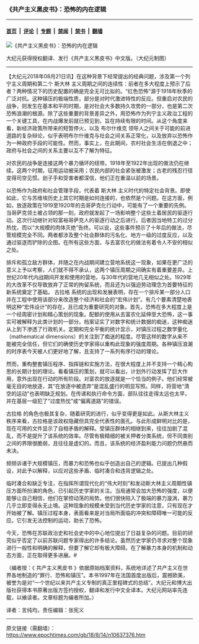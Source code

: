 ### 《共产主义黑皮书》：恐怖的内在逻辑

---

#### [首页](../../../..?n10637376) &nbsp;|&nbsp; [评论](../../../../../epoch-comment?n10637376) &nbsp;|&nbsp; [专题](../../../../../epoch-special?n10637376) &nbsp;|&nbsp; [禁闻](../../../../../epoch-news?n10637376) &nbsp;|&nbsp; [禁书](../../../../../books?n10637376) &nbsp;|&nbsp; [翻墙](https://github.com/gfw-breaker/nogfw/blob/master/README.md?n10637376)


<div><img alt="《共产主义黑皮书》：恐怖的内在逻辑" class="attachment-djy_600_400 size-djy_600_400 wp-post-image" src="https://i.epochtimes.com/assets/uploads/2017/12/dcbb5ad1ea37934a168afd29d68d142e-600x400.jpg"/>
<div class="caption">
 <p>
  大纪元获得授权翻译、发行《共产主义黑皮书》中文版。（大纪元制图）
 </p>
</div></div><hr/><div class="post_content" id="artbody" itemprop="articleBody">
 <!-- article content begin -->
 <p>
  【大纪元2018年08月21日讯】在这种背景下经常提出的经典问题，涉及第一个列宁主义周期和第二个
  <ok href="https://www.epochtimes.com/gb/tag/%E6%96%AF%E5%A4%A7%E6%9E%97.html">
   斯大林
  </ok>
  主义周期之间的连续性：前者在多大程度上预示了后者？两种情况下的历史配置的确是完全无可比拟的。“红色恐怖”源于1918年秋季的广泛对抗。这种镇压的极端性质，部分是对时代激进特性的反应。但重启对农民的战争，则发生在基本和平的时期，是对社会大多数持久攻势的一部分，也是第二次恐怖浪潮的根源。除了这些重要的背景差异之外，用恐怖作为列宁主义政治工程的一个关键工具，在内战爆发前就已预见到，旨在持续有限的时间。从这个角度来看，新经济政策所带来的短暂停火，以及
  <ok href="https://www.epochtimes.com/gb/tag/%E5%B8%83%E5%B0%94%E4%BB%80%E7%BB%B4%E5%85%8B.html">
   布尔什维克
  </ok>
  领导人之间关于可能的前进道路的复杂辩论，似乎表明布尔什维克与社会之间关系正常化，以及放弃以恐怖作为一种政府手段的可能性。然而，事实上，在此期间，农村社会生活在倒退之中；政府与社会之间的关系主要以互不了解为特征。
 </p>
 <p>
  对农民的战争是连接这两个暴力循环的纽带。1918年至1922年出现的做法仍在继续。这两个时期，征用运动被采用；农民内部的社会紧张被激发；古老的残忍行径变得司空见惯。刽子手和受害者都深信，他们正在重温以前的场景。
 </p>
 <p>
  以恐怖作为政府和社会管理手段，代表着
  <ok href="https://www.epochtimes.com/gb/tag/%E6%96%AF%E5%A4%A7%E6%9E%97.html">
   斯大林
  </ok>
  主义时代的特定社会背景。即使如此，它与苏维埃历史上其它时期是如何连接的，也依然是个问题。在这方面，例如，放逐政策在1919至1920年的去哥萨克化行动中，可能有了一个重要的先例。当哥萨克领土被占领的那一刻，政府就发起了一场影响整个这些土着居民的驱逐行动。这次行动继针对较富裕哥萨克人的驱逐行动之后进行。后者因当地特工的过分热忱，而以“大规模的肉体灭绝”告终。可以说，这些事件预示了十年后的做法，尽管规模完全不同。两者都涉及整个社会群体的污名化、地方一级的过度反应，以及通过驱逐而铲除的企图。在所有这些方面，与去富农化的做法有着令人不安的相似之处。
 </p>
 <p>
  排斥和孤立敌方群体，并随之在内战期间建立营地系统这一现象，如果在更广泛的意义上予以考察，人们就不得不承认，这两个镇压周期之间确实有着重要差异。上世纪20年代内战期间开发和使用的营地，与30年代的营地几无相似之处。1929年的大改革不仅导致放弃了正常的拘留系统，而且还为以强迫劳动理念为首要特征的新系统奠定了基础。
  <ok href="https://www.epochtimes.com/gb/tag/%E5%8F%A4%E6%8B%89%E6%A0%BC.html">
   古拉格
  </ok>
  系统的出现和发展表明，存在一个排斥某一部分人口并在工程中使用该部分来改造整个经济和社会的“宏伟计划”。有几个要素清楚地表明这种“宏伟设计”的存在，且已成为重要研究的对象。首先，恐怖在多大程度上是一个经周密计划和精心策划的现象。配额的使用从去富农化延伸至大恐怖，这一事实可被解释为此类计划的一部分。档案证实了对数字和统计数据的痴迷，这种痴迷从上到下渗透了行政机关。定期和完全平衡的统计显示，对镇压过程之数学量化（mathematical dimensions）的关注到了痴迷的程度。尽管这样的数字从来不能被完全信任，但它们的确使历史学家得以重构此现象的强度周期。各种镇压浪潮的时序表今天被人们更好地了解，且支持了一系列有序行动的理论。
 </p>
 <p>
  然而，重构整套镇压程序、指挥链和实施方法，在很大程度上并不支持一个精心构思的长期计划的理论。看看镇压的策划，就可以看出，计划外行动发挥了巨大作用，意外出现在行动的所有阶段。对富农的放逐就是一个恰当的例子。他们经常被毫无目的地放逐，其“在放逐中被遗弃”是混乱盛行的明显写照。同样，将营地“清空的运动”也表明缺乏规划。在传递和执行命令方面，部队往往走得太远也太早，并在基层一级犯了“过度热忱”或“偏离道路”的错误。
 </p>
 <p>
  <ok href="https://www.epochtimes.com/gb/tag/%E5%8F%A4%E6%8B%89%E6%A0%BC.html">
   古拉格
  </ok>
  的角色也极其复杂，随着研究的进行，似乎变得更是如此。从斯大林主义秩序来看，古拉格是该政权隐藏但具完全代表性的面孔。与此形成鲜明对比的是，现在可用的文件显示了自相矛盾的解释。受镇压群体的相继到来，往往加剧了混乱，而不是提升了该系统的效率。尽管有极精细的被关押者分类系统，但不同类别之间的界限很脆弱，且往往是虚幻的。而且，该系统的经济盈利能力问题仍然悬而未决。
 </p>
 <p>
  频频诉诸于大规模镇压，而暴力和恐怖也似乎创造出自己的逻辑。已提出几种假设，对此予以解释，以应对这些矛盾、临时凑合和违背逻辑之处。
 </p>
 <p>
  临时凑合和缺乏专注，在指挥所谓现代化的“伟大时刻”和发动斯大林主义周期性镇压方面所扮演的角色，已引起历史学家的关注。当局通常会加大恐怖的强度，以便能够让自己相信，他们在掌控动荡的局势。他们很快陷入了极端的暴力漩涡，暴力几乎立即变得永无止境。这种现象的规模未受到当代历史学家的注意，只有现在才开始被了解。镇压过程本身，表面看来是对当局所面临的冲突和障碍唯一可能的反应。它引发无法控制的运动，助长了恐怖。
 </p>
 <p>
  今天，恐怖在苏联政治史和社会史中的中心地位提出了日益复杂的问题。目前的研究似乎否定了以前苏联问题专家得出的许多结论。虽然历史学家仍寻求对整个现象进行一般性和明确的解释，但要了解它却有极大障碍。在了解暴力本身的机制和动态方面，正在取得更多进展。#
 </p>
 <p>
  （编者按：《
  <ok href="https://www.epochtimes.com/gb/tag/%E5%85%B1%E4%BA%A7%E4%B8%BB%E4%B9%89%E9%BB%91%E7%9A%AE%E4%B9%A6.html">
   共产主义黑皮书
  </ok>
  》依据原始档案资料，系统地详述了共产主义在世界各地制造的“罪行、恐怖和镇压”。本书1997年在法国首度出版后，震撼欧美，被誉为是对“一个世纪以来共产主义专制的真正里程碑式的总结”。大纪元和博大出版社获得本书原著出版方签约授权，翻译和发行中文全译本。大纪元网站率先连载，以飨读者。文章标题为编者所加。）
 </p>
 <p>
  译者：言纯均，责任编辑：张宪义
 </p>
 <!-- article content end -->
 <div id="below_article_ad">
 </div>
</div>


---

原文链接（需翻墙）：https://www.epochtimes.com/gb/18/8/14/n10637376.htm